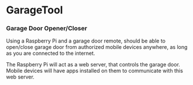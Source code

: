 # GarageTool

### Garage Door Opener/Closer
Using a Raspberry Pi and a garage door remote, should be able to open/close garage door from authorized mobile devices
anywhere, as long as you are connected to the internet.

The Raspberry Pi will act as a web server, that controls the garage door. Mobile devices will have apps installed on
them to communicate with this web server.

